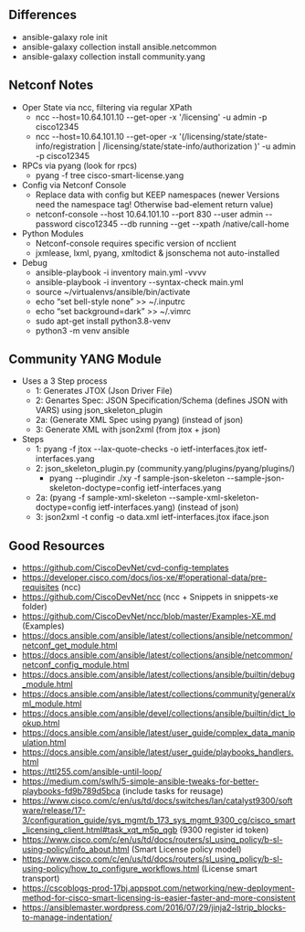 ## Differences
* ansible-galaxy role init <name>
* ansible-galaxy collection install ansible.netcommon
* ansible-galaxy collection install community.yang

## Netconf Notes
* Oper State via ncc, filtering via regular XPath
  * ncc --host=10.64.101.10 --get-oper -x '/licensing' -u admin -p cisco12345
  * ncc --host=10.64.101.10 --get-oper -x '(/licensing/state/state-info/registration | /licensing/state/state-info/authorization )' -u admin -p cisco12345
* RPCs via pyang (look for rpcs)
  * pyang -f tree cisco-smart-license.yang 
* Config via Netconf Console
  * Replace data with config but KEEP namespaces (newer Versions need the namespace tag! Otherwise bad-element return value) 
  * netconf-console --host 10.64.101.10 --port 830 --user admin --password cisco12345 --db running --get --xpath /native/call-home
* Python Modules
  * Netconf-console requires specific version of ncclient
  * jxmlease, lxml, pyang, xmltodict & jsonschema not auto-installed
* Debug
  * ansible-playbook -i inventory  main.yml -vvvv
  * ansible-playbook -i inventory --syntax-check main.yml
  * source ~/virtualenvs/ansible/bin/activate
  * echo “set bell-style none” >> ~/.inputrc
  * echo “set background=dark” >> ~/.vimrc
  * sudo apt-get install python3.8-venv
  * python3 -m venv ansible

## Community YANG Module
* Uses a 3 Step process
  * 1: Generates JTOX (Json Driver File)
  * 2: Genartes Spec: JSON Specification/Schema (defines JSON with VARS) using json_skeleton_plugin
  * 2a: (Generate XML Spec using pyang) (instead of json)
  * 3: Generate XML with json2xml (from jtox + json)
* Steps
  * 1: pyang -f jtox --lax-quote-checks -o ietf-interfaces.jtox ietf-interfaces.yang
  * 2: json_skeleton_plugin.py (community.yang/plugins/pyang/plugins/)
    * pyang --plugindir ./xy -f sample-json-skeleton --sample-json-skeleton-doctype=config ietf-interfaces.yang
  * 2a: (pyang -f sample-xml-skeleton --sample-xml-skeleton-doctype=config ietf-interfaces.yang) (instead of json)
  * 3: json2xml -t config -o data.xml ietf-interfaces.jtox iface.json

## Good Resources
* https://github.com/CiscoDevNet/cvd-config-templates 
* https://developer.cisco.com/docs/ios-xe/#!operational-data/pre-requisites (ncc)
* https://github.com/CiscoDevNet/ncc (ncc + Snippets in snippets-xe folder)
* https://github.com/CiscoDevNet/ncc/blob/master/Examples-XE.md (Examples)
* https://docs.ansible.com/ansible/latest/collections/ansible/netcommon/netconf_get_module.html
* https://docs.ansible.com/ansible/latest/collections/ansible/netcommon/netconf_config_module.html
* https://docs.ansible.com/ansible/latest/collections/ansible/builtin/debug_module.html
* https://docs.ansible.com/ansible/latest/collections/community/general/xml_module.html
* https://docs.ansible.com/ansible/devel/collections/ansible/builtin/dict_lookup.html
* https://docs.ansible.com/ansible/latest/user_guide/complex_data_manipulation.html
* https://docs.ansible.com/ansible/latest/user_guide/playbooks_handlers.html
* https://ttl255.com/ansible-until-loop/ 
* https://medium.com/swlh/5-simple-ansible-tweaks-for-better-playbooks-fd9b789d5bca (include tasks for reusage)
* https://www.cisco.com/c/en/us/td/docs/switches/lan/catalyst9300/software/release/17-3/configuration_guide/sys_mgmt/b_173_sys_mgmt_9300_cg/cisco_smart_licensing_client.html#task_xqt_m5p_qgb (9300 register id token)
* https://www.cisco.com/c/en/us/td/docs/routers/sl_using_policy/b-sl-using-policy/info_about.html (Smart License policy model)
* https://www.cisco.com/c/en/us/td/docs/routers/sl_using_policy/b-sl-using-policy/how_to_configure_workflows.html (License smart transport)
* https://cscoblogs-prod-17bj.appspot.com/networking/new-deployment-method-for-cisco-smart-licensing-is-easier-faster-and-more-consistent 
* https://ansiblemaster.wordpress.com/2016/07/29/jinja2-lstrip_blocks-to-manage-indentation/